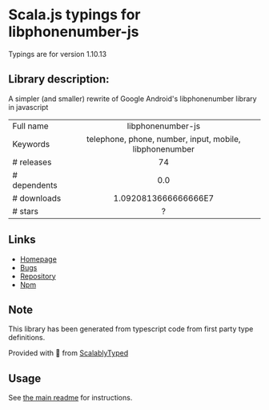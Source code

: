
# Scala.js typings for libphonenumber-js

Typings are for version 1.10.13

## Library description:
A simpler (and smaller) rewrite of Google Android's libphonenumber library in javascript

|                    |                 |
| ------------------ | :-------------: |
| Full name          | libphonenumber-js |
| Keywords           | telephone, phone, number, input, mobile, libphonenumber |
| # releases         | 74 |
| # dependents       | 0.0 |
| # downloads        | 1.0920813666666666E7 |
| # stars            | ? |

## Links
- [Homepage](https://gitlab.com/catamphetamine/libphonenumber-js#readme)
- [Bugs](https://gitlab.com/catamphetamine/libphonenumber-js/issues)
- [Repository](https://gitlab.com/catamphetamine/libphonenumber-js)
- [Npm](https://www.npmjs.com/package/libphonenumber-js)
    


## Note
This library has been generated from typescript code from first party type definitions.

Provided with :purple_heart: from [ScalablyTyped](https://github.com/oyvindberg/ScalablyTyped)

## Usage
See [the main readme](../../readme.md) for instructions.


